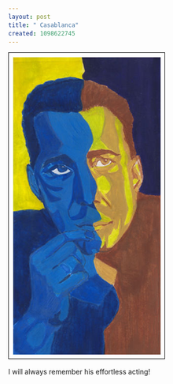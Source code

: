 ```yaml
--- 
layout: post
title: " Casablanca"
created: 1098622745
---
```

<img src="/files/humphreybogart_blog.jpg" alt="humphrey Bogart's drawing">
<p>I will always remember his effortless acting! </p>
